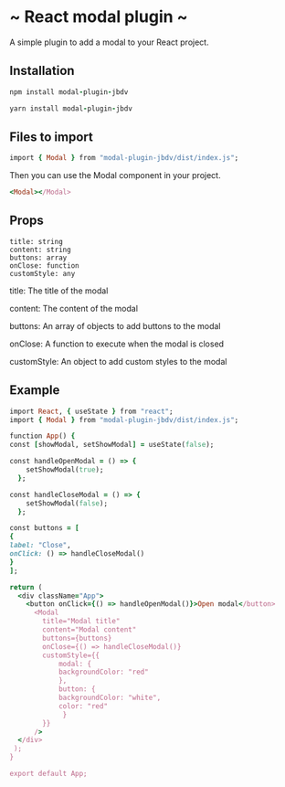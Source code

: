 # ~ React modal plugin ~

A simple plugin to add a modal to your React project.

## Installation

```ruby
npm install modal-plugin-jbdv
```

```ruby
yarn install modal-plugin-jbdv
```

## Files to import

```ruby
import { Modal } from "modal-plugin-jbdv/dist/index.js";
```

Then you can use the Modal component in your project.

```ruby
<Modal></Modal>
```

## Props

```
title: string
content: string
buttons: array
onClose: function
customStyle: any
```

title: The title of the modal

content: The content of the modal

buttons: An array of objects to add buttons to the modal

onClose: A function to execute when the modal is closed

customStyle: An object to add custom styles to the modal

## Example

```ruby
import React, { useState } from "react";
import { Modal } from "modal-plugin-jbdv/dist/index.js";

function App() {
const [showModal, setShowModal] = useState(false);

const handleOpenModal = () => {
    setShowModal(true);
  };

const handleCloseModal = () => {
    setShowModal(false);
  };

const buttons = [
{
label: "Close",
onClick: () => handleCloseModal()
}
];

return (
  <div className="App">
    <button onClick={() => handleOpenModal()}>Open modal</button>
      <Modal
        title="Modal title"
        content="Modal content"
        buttons={buttons}
        onClose={() => handleCloseModal()}
        customStyle={{
            modal: {
            backgroundColor: "red"
            },
            button: {
            backgroundColor: "white",
            color: "red"
             }
        }}
      />
  </div>
 );
}

export default App;
```
